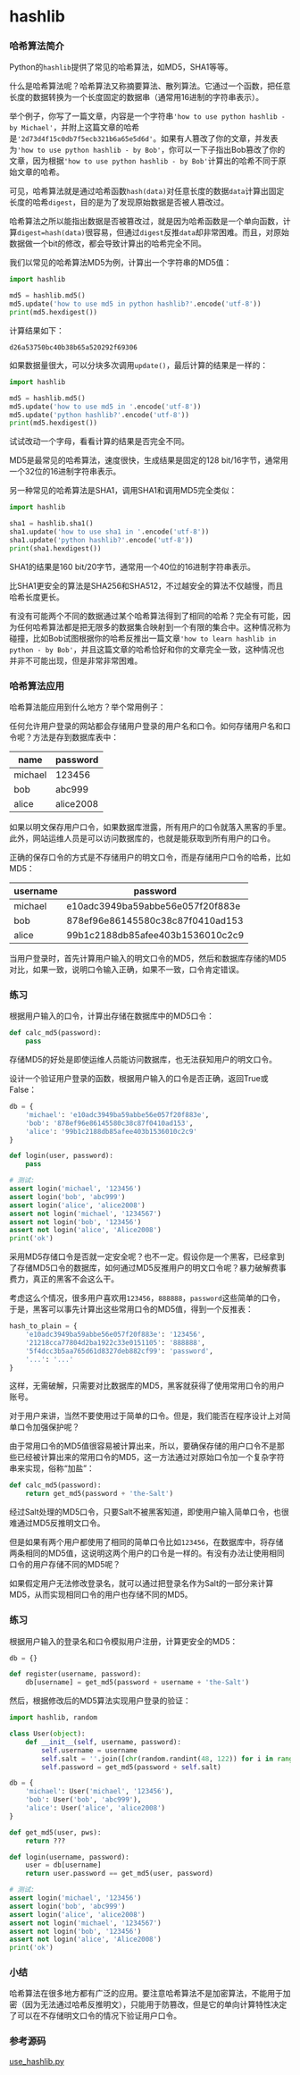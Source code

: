 # hashlib

### 哈希算法简介

Python的`hashlib`提供了常见的哈希算法，如MD5，SHA1等等。

什么是哈希算法呢？哈希算法又称摘要算法、散列算法。它通过一个函数，把任意长度的数据转换为一个长度固定的数据串（通常用16进制的字符串表示）。

举个例子，你写了一篇文章，内容是一个字符串`'how to use python hashlib - by Michael'`，并附上这篇文章的哈希是`'2d73d4f15c0db7f5ecb321b6a65e5d6d'`。如果有人篡改了你的文章，并发表为`'how to use python hashlib - by Bob'`，你可以一下子指出Bob篡改了你的文章，因为根据`'how to use python hashlib - by Bob'`计算出的哈希不同于原始文章的哈希。

可见，哈希算法就是通过哈希函数`hash(data)`对任意长度的数据`data`计算出固定长度的哈希`digest`，目的是为了发现原始数据是否被人篡改过。

哈希算法之所以能指出数据是否被篡改过，就是因为哈希函数是一个单向函数，计算`digest=hash(data)`很容易，但通过`digest`反推`data`却非常困难。而且，对原始数据做一个bit的修改，都会导致计算出的哈希完全不同。

我们以常见的哈希算法MD5为例，计算出一个字符串的MD5值：

```python
import hashlib

md5 = hashlib.md5()
md5.update('how to use md5 in python hashlib?'.encode('utf-8'))
print(md5.hexdigest())
```

计算结果如下：

```plain
d26a53750bc40b38b65a520292f69306
```

如果数据量很大，可以分块多次调用`update()`，最后计算的结果是一样的：

```python
import hashlib

md5 = hashlib.md5()
md5.update('how to use md5 in '.encode('utf-8'))
md5.update('python hashlib?'.encode('utf-8'))
print(md5.hexdigest())
```

试试改动一个字母，看看计算的结果是否完全不同。

MD5是最常见的哈希算法，速度很快，生成结果是固定的128 bit/16字节，通常用一个32位的16进制字符串表示。

另一种常见的哈希算法是SHA1，调用SHA1和调用MD5完全类似：

```python
import hashlib

sha1 = hashlib.sha1()
sha1.update('how to use sha1 in '.encode('utf-8'))
sha1.update('python hashlib?'.encode('utf-8'))
print(sha1.hexdigest())
```

SHA1的结果是160 bit/20字节，通常用一个40位的16进制字符串表示。

比SHA1更安全的算法是SHA256和SHA512，不过越安全的算法不仅越慢，而且哈希长度更长。

有没有可能两个不同的数据通过某个哈希算法得到了相同的哈希？完全有可能，因为任何哈希算法都是把无限多的数据集合映射到一个有限的集合中。这种情况称为碰撞，比如Bob试图根据你的哈希反推出一篇文章`'how to learn hashlib in python - by Bob'`，并且这篇文章的哈希恰好和你的文章完全一致，这种情况也并非不可能出现，但是非常非常困难。

### 哈希算法应用

哈希算法能应用到什么地方？举个常用例子：

任何允许用户登录的网站都会存储用户登录的用户名和口令。如何存储用户名和口令呢？方法是存到数据库表中：

| name    | password  |
|---------|-----------|
| michael | 123456    |
| bob     | abc999    |
| alice   | alice2008 |

如果以明文保存用户口令，如果数据库泄露，所有用户的口令就落入黑客的手里。此外，网站运维人员是可以访问数据库的，也就是能获取到所有用户的口令。

正确的保存口令的方式是不存储用户的明文口令，而是存储用户口令的哈希，比如MD5：

| username | password                         |
|----------|----------------------------------|
| michael  | e10adc3949ba59abbe56e057f20f883e |
| bob      | 878ef96e86145580c38c87f0410ad153 |
| alice    | 99b1c2188db85afee403b1536010c2c9 |

当用户登录时，首先计算用户输入的明文口令的MD5，然后和数据库存储的MD5对比，如果一致，说明口令输入正确，如果不一致，口令肯定错误。

### 练习

根据用户输入的口令，计算出存储在数据库中的MD5口令：

```python
def calc_md5(password):
    pass
```

存储MD5的好处是即使运维人员能访问数据库，也无法获知用户的明文口令。

设计一个验证用户登录的函数，根据用户输入的口令是否正确，返回True或False：

```python
db = {
    'michael': 'e10adc3949ba59abbe56e057f20f883e',
    'bob': '878ef96e86145580c38c87f0410ad153',
    'alice': '99b1c2188db85afee403b1536010c2c9'
}

def login(user, password):
    pass

# 测试:
assert login('michael', '123456')
assert login('bob', 'abc999')
assert login('alice', 'alice2008')
assert not login('michael', '1234567')
assert not login('bob', '123456')
assert not login('alice', 'Alice2008')
print('ok')
```

采用MD5存储口令是否就一定安全呢？也不一定。假设你是一个黑客，已经拿到了存储MD5口令的数据库，如何通过MD5反推用户的明文口令呢？暴力破解费事费力，真正的黑客不会这么干。

考虑这么个情况，很多用户喜欢用`123456`，`888888`，`password`这些简单的口令，于是，黑客可以事先计算出这些常用口令的MD5值，得到一个反推表：

```python
hash_to_plain = {
    'e10adc3949ba59abbe56e057f20f883e': '123456',
    '21218cca77804d2ba1922c33e0151105': '888888',
    '5f4dcc3b5aa765d61d8327deb882cf99': 'password',
    '...': '...'
}
```

这样，无需破解，只需要对比数据库的MD5，黑客就获得了使用常用口令的用户账号。

对于用户来讲，当然不要使用过于简单的口令。但是，我们能否在程序设计上对简单口令加强保护呢？

由于常用口令的MD5值很容易被计算出来，所以，要确保存储的用户口令不是那些已经被计算出来的常用口令的MD5，这一方法通过对原始口令加一个复杂字符串来实现，俗称“加盐”：

```python
def calc_md5(password):
    return get_md5(password + 'the-Salt')
```

经过Salt处理的MD5口令，只要Salt不被黑客知道，即使用户输入简单口令，也很难通过MD5反推明文口令。

但是如果有两个用户都使用了相同的简单口令比如`123456`，在数据库中，将存储两条相同的MD5值，这说明这两个用户的口令是一样的。有没有办法让使用相同口令的用户存储不同的MD5呢？

如果假定用户无法修改登录名，就可以通过把登录名作为Salt的一部分来计算MD5，从而实现相同口令的用户也存储不同的MD5。

### 练习

根据用户输入的登录名和口令模拟用户注册，计算更安全的MD5：

```python
db = {}

def register(username, password):
    db[username] = get_md5(password + username + 'the-Salt')
```

然后，根据修改后的MD5算法实现用户登录的验证：

```python
import hashlib, random

class User(object):
    def __init__(self, username, password):
        self.username = username
        self.salt = ''.join([chr(random.randint(48, 122)) for i in range(20)])
        self.password = get_md5(password + self.salt)

db = {
    'michael': User('michael', '123456'),
    'bob': User('bob', 'abc999'),
    'alice': User('alice', 'alice2008')
}

def get_md5(user, pws):
    return ???

def login(username, password):
    user = db[username]
    return user.password == get_md5(user, password)

# 测试:
assert login('michael', '123456')
assert login('bob', 'abc999')
assert login('alice', 'alice2008')
assert not login('michael', '1234567')
assert not login('bob', '123456')
assert not login('alice', 'Alice2008')
print('ok')
```

### 小结

哈希算法在很多地方都有广泛的应用。要注意哈希算法不是加密算法，不能用于加密（因为无法通过哈希反推明文），只能用于防篡改，但是它的单向计算特性决定了可以在不存储明文口令的情况下验证用户口令。

### 参考源码

[use_hashlib.py](use_hashlib.py)
